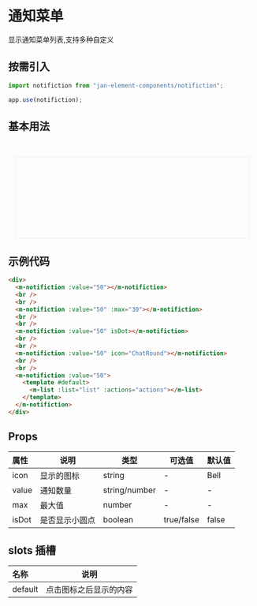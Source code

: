 # 通知菜单

显示通知菜单列表,支持多种自定义

## 按需引入

```js
import notifiction from "jan-element-components/notifiction";

app.use(notifiction);
```

## 基本用法

<br>
 <div style="padding:1em;margin:1em;border:1px solid #eee">
    <m-notifiction :value="50"></m-notifiction>
    <br />
    <br />
    <m-notifiction :value="50" :max="30"></m-notifiction>
    <br />
    <br />
    <m-notifiction :value="50" isDot></m-notifiction>
    <br />
    <br />
    <m-notifiction :value="50" icon="ChatRound"></m-notifiction>
    <br />
    <br />
    <m-notifiction :value="50">
      <template #default>
        <m-list
          :list="list"
          :actions="actions"
        ></m-list>
      </template>
    </m-notifiction>
 </div>

## 示例代码

```html
<div>
  <m-notifiction :value="50"></m-notifiction>
  <br />
  <br />
  <m-notifiction :value="50" :max="30"></m-notifiction>
  <br />
  <br />
  <m-notifiction :value="50" isDot></m-notifiction>
  <br />
  <br />
  <m-notifiction :value="50" icon="ChatRound"></m-notifiction>
  <br />
  <br />
  <m-notifiction :value="50">
    <template #default>
      <m-list :list="list" :actions="actions"></m-list>
    </template>
  </m-notifiction>
</div>
```

<script lang="ts" setup>
const list = [
  {
    title: "通知",
    content: [
      {
        title: "蒂姆·库克回复了你的邮件",
        time: "2019-05-08 14:33:18",
        avatar:
          "https://gw.alipayobjects.com/zos/rmsportal/ThXAXghbEsBCCSDihZxY.png",
      },
      {
        title: "乔纳森·伊夫邀请你参加会议",
        time: "2019-05-08 14:33:18",
        avatar:
          "https://gw.alipayobjects.com/zos/rmsportal/OKJXDXrmkNshAMvwtvhu.png",
      },
      {
        title: "斯蒂夫·沃兹尼亚克已批准了你的休假申请",
        time: "2019-05-08 14:33:18",
        avatar:
          "https://gw.alipayobjects.com/zos/rmsportal/kISTdvpyTAhtGxpovNWd.png",
      },
    ],
  },
  {
    title: "关注",
    content: [
      {
        avatar:
          "https://gw.alipayobjects.com/zos/rmsportal/fcHMVNCjPOsbUGdEduuv.jpeg",
        title: "曲丽丽 评论了你",
        desc: "描述信息描述信息描述信息",
        time: "3小时前",
      },
      {
        avatar:
          "https://gw.alipayobjects.com/zos/rmsportal/fcHMVNCjPOsbUGdEduuv.jpeg",
        title: "曲丽丽 评论了你",
        desc: "描述信息描述信息描述信息",
        time: "3小时前",
      },
      {
        avatar:
          "https://gw.alipayobjects.com/zos/rmsportal/fcHMVNCjPOsbUGdEduuv.jpeg",
        title: "曲丽丽 评论了你",
        desc: "描述信息描述信息描述信息",
        time: "3小时前",
      },
    ],
  },
  {
    title: "代办",
    content: [
      {
        title: "任务名称",
        desc: "任务需要在 2017-01-12 20:00 前启动",
        tag: "未开始",
        tagType: "",
      },
      {
        title: "第三方紧急代码变更",
        desc: "冠霖提交于 2017-01-06，需在 2017-01-07 前完成代码变更任务",
        tag: "马上到期",
        tagType: "danger",
      },
      {
        title: "信息安全考试",
        desc: "指派竹尔于 2017-01-09 前完成更新并发布",
        tag: "已耗时8天",
        tagType: "warning",
      },
    ],
  },
];
const actions = [
  {
    text: "清空代办",
    icon: "delete",
  },
  {
    text: "查看更多",
    icon: "edit",
  },
];

</script>

## Props

| 属性  | 说明           | 类型          | 可选值     | 默认值 |
| :---- | -------------- | ------------- | ---------- | ------ |
| icon  | 显示的图标     | string        | -          | Bell   |
| value | 通知数量       | string/number | -          | -      |
| max   | 最大值         | number        | -          | -      |
| isDot | 是否显示小圆点 | boolean       | true/false | false  |

## slots 插槽

| 名称    | 说明                   |
| :------ | ---------------------- |
| default | 点击图标之后显示的内容 |
